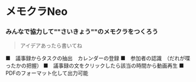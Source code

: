 # メモクラNeo

### みんなで協力して""さいきょう""のメモクラをつくろう

> アイデアあったら書いてね

■　議事録からタスクの抽出　カレンダーの登録
■　参加者の認識　（だれが喋ったかの把握）
■　議事録の文をクリックしたら該当の時間から動画再生
■　PDFのフォーマット化して出力可能
